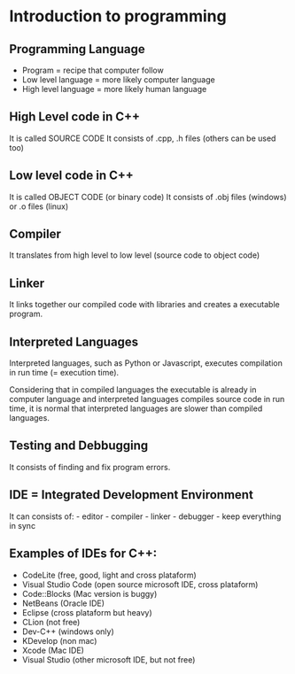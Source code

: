 # Introduction to programming 

## Programming Language
- Program = recipe that computer follow
- Low level language = more likely computer language
- High level language = more likely human language

## High Level code in C++
It is called SOURCE CODE
It consists of .cpp, .h files (others can be used too)

## Low level code in C++
It is called OBJECT CODE (or binary code)
It consists of .obj files (windows) or .o files (linux)

## Compiler 
It translates from high level to low level
(source code to object code)

## Linker
It links together our compiled code with libraries and creates a executable program.

## Interpreted Languages
Interpreted languages, such as Python or Javascript, executes compilation in run time (= execution time). 

Considering that in compiled languages the executable is already in computer language and interpreted languages compiles source code in run time, it is normal that interpreted languages are slower than compiled languages.

## Testing and Debbugging 
It consists of finding and fix program errors.

## IDE = Integrated Development Environment
It can consists of:
    - editor
    - compiler
    - linker
    - debugger
    - keep everything in sync

## Examples of IDEs for C++:
- CodeLite (free, good, light and cross plataform)
- Visual Studio Code (open source microsoft IDE, cross plataform)
- Code::Blocks (Mac version is buggy)
- NetBeans (Oracle IDE)
- Eclipse (cross plataform but heavy)
- CLion (not free)
- Dev-C++ (windows only)
- KDevelop (non mac)
- Xcode (Mac IDE)
- Visual Studio (other microsoft IDE, but not free)









